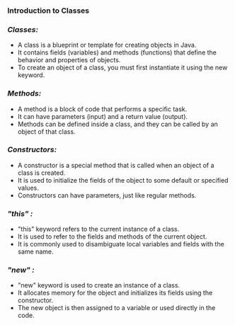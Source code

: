### Introduction to Classes

###  *Classes:*
* A class is a blueprint or template for creating objects in Java.
* It contains fields (variables) and methods (functions) that define the behavior and properties of objects.
* To create an object of a class, you must first instantiate it using the new keyword.

### *Methods:*
* A method is a block of code that performs a specific task.
* It can have parameters (input) and a return value (output).
* Methods can be defined inside a class, and they can be called by an object of that class.


### *Constructors:*
* A constructor is a special method that is called when an object of a class is created.
* It is used to initialize the fields of the object to some default or specified values.
* Constructors can have parameters, just like regular methods.

### *"this" :*
* "this" keyword refers to the current instance of a class.
* It is used to refer to the fields and methods of the current object.
* It is commonly used to disambiguate local variables and fields with the same name.
### *"new" :*
* "new" keyword is used to create an instance of a class.
* It allocates memory for the object and initializes its fields using the constructor.
* The new object is then assigned to a variable or used directly in the code.
